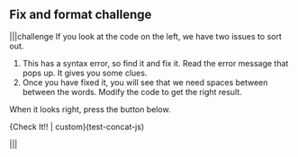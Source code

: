 ## Fix and format challenge
|||challenge
If you look at the code on the left, we have two issues to sort out.

1. This has a syntax error, so find it and fix it. Read the error message that pops up. It gives you some clues.
1. Once you have fixed it, you will see that we need spaces between between the words. Modify the code to get the right result.

When it looks right, press the button below.

{Check It!! | custom}(test-concat-js)

|||